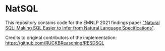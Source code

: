 # NatSQL
This repository contains code for the EMNLP 2021 findings paper ["Natural SQL: Making SQL Easier to Infer from Natural Language Specifications"](https://arxiv.org/abs/2109.05153).

Credits to original contributors of the implementation: https://github.com/RUCKBReasoning/RESDSQL